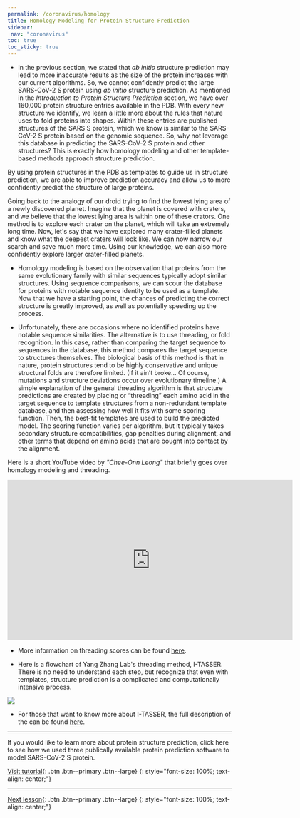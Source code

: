 ```yaml
---
permalink: /coronavirus/homology
title: Homology Modeling for Protein Structure Prediction
sidebar: 
 nav: "coronavirus"
toc: true
toc_sticky: true
---
```


* In the previous section, we stated that *ab initio* structure prediction may lead to more inaccurate results as the size of the protein increases with our current algorithms. So, we cannot confidently predict the large SARS-CoV-2 S protein using *ab initio* structure prediction. As mentioned in the *Introduction to Protein Structure Prediction* section, we have over 160,000 protein structure entries available in the PDB. With every new structure we identify, we learn a little more about the rules that nature uses to fold proteins into shapes. Within these entries are published structures of the SARS S protein, which we know is similar to the SARS-CoV-2 S protein based on the genomic sequence. So, why not leverage this database in predicting the SARS-CoV-2 S protein and other structures? This is exactly how homology modeling and other template-based methods approach structure prediction.

By using protein structures in the PDB as templates to guide us in structure prediction, we are able to improve prediction accuracy and allow us to more confidently predict the structure of large proteins.

Going back to the analogy of our droid trying to find the lowest lying area of a newly discovered planet. Imagine that the planet is covered with craters, and we believe that the lowest lying area is within one of these crators. One method is to explore each crater on the planet, which will take an extremely long time. Now, let's say that we have explored many crater-filled planets and know what the deepest craters will look like. We can now narrow our search and save much more time. Using our knowledge, we can also more confidently explore larger crater-filled planets. 

* Homology modeling is based on the observation that proteins from the same evolutionary family with similar sequences typically adopt similar structures. Using sequence comparisons, we can scour the database for proteins with notable sequence identity to be used as a template. Now that we have a starting point, the chances of predicting the correct structure is greatly improved, as well as potentially speeding up the process.

* Unfortunately, there are occasions where no identified proteins have notable sequence similarities. The alternative is to use threading, or fold recognition. In this case, rather than comparing the target sequence to sequences in the database, this method compares the target sequence to structures themselves. The biological basis of this method is that in nature, protein structures tend to be highly conservative and unique structural folds are therefore limited. (If it ain’t broke… Of course, mutations and structure deviations occur over evolutionary timeline.) A simple explanation of the general threading algorithm is that structure predictions are created by placing or “threading” each amino acid in the target sequence to template structures from a non-redundant template database, and then assessing how well it fits with some scoring function. Then, the best-fit templates are used to build the predicted model. The scoring function varies per algorithm, but it typically takes secondary structure compatibilities, gap penalties during alignment, and other terms that depend on amino acids that are bought into contact by the alignment.

Here is a short YouTube video by *"Chee-Onn Leong"* that briefly goes over homology modeling and threading.

<iframe width="640" height="360" src="https://www.youtube-nocookie.com/embed/OEzVUrhtZ6s?t=82" frameborder="0" allowfullscreen></iframe>

  * More information on threading scores can be found <a href="https://www.ncbi.nlm.nih.gov/pmc/articles/PMC3244815/" target="_blank">here</a>.

* Here is a flowchart of Yang Zhang Lab's threading method, I-TASSER. There is no need to understand each step, but recognize that even with templates, structure prediction is a complicated and computationally intensive process.

<img src="../_pages/coronavirus/files/ITASSER.png">

  * For those that want to know more about I-TASSER, the full description of the  can be found <a href="http://europepmc.org/backend/ptpmcrender.fcgi?accid=PMC2849174&blobtype=pdf" target="_blank">here</a>.
  
<hr>

If you would like to learn more about protein structure prediction, click here to see how we used three publically available protein prediction software to model SARS-CoV-2 S protein.

[Visit tutorial](tutorial_homology){: .btn .btn--primary .btn--large}
{: style="font-size: 100%; text-align: center;"}

<hr>

[Next lesson](accuracy){: .btn .btn--primary .btn--large}
{: style="font-size: 100%; text-align: center;"}






